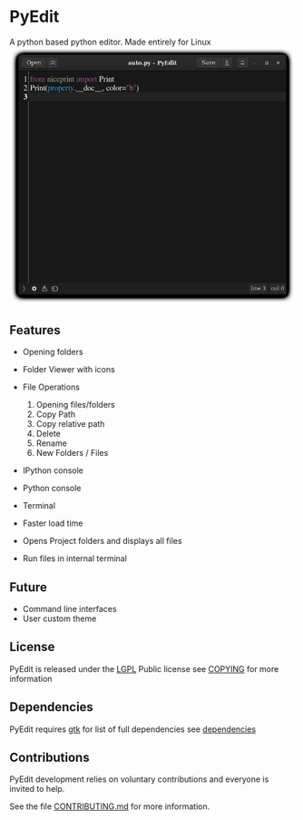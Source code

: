 PyEdit
======

A python based python editor. Made entirely for Linux ![image](./images/preview.png)

Features
--------
* Opening folders
* Folder Viewer with icons
* File Operations

    1. Opening files/folders
    2. Copy Path
    3. Copy relative path
    4. Delete
    5. Rename
    4. New Folders / Files 
    
* IPython  console 
* Python console 
* Terminal 
* Faster load time
* Opens Project folders and displays all files 
* Run files in internal terminal

Future
------
* Command line interfaces
* User custom theme

License 
-------

PyEdit is released under the [LGPL](https://www.gnu.org/licenses/lgpl-3.0.en.html) Public license see [COPYING](COPYING) for more information

Dependencies
------------

PyEdit requires [gtk](http://www.gtk.org)
for list of full dependencies see [dependencies](dependencies) 

Contributions
-------------

PyEdit development relies on voluntary contributions and everyone is invited
to help.

See the file [CONTRIBUTING.md](CONTRIBUTING.md) for more information.
